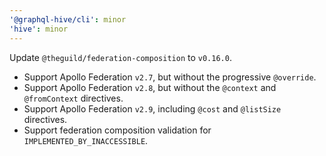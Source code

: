 ```yaml
---
'@graphql-hive/cli': minor
'hive': minor
---
```


Update `@theguild/federation-composition` to `v0.16.0`.

- Support Apollo Federation `v2.7`, but without the progressive `@override`.
- Support Apollo Federation `v2.8`, but without the `@context` and `@fromContext` directives.
- Support Apollo Federation `v2.9`, including `@cost` and `@listSize` directives.
- Support federation composition validation for `IMPLEMENTED_BY_INACCESSIBLE`.
